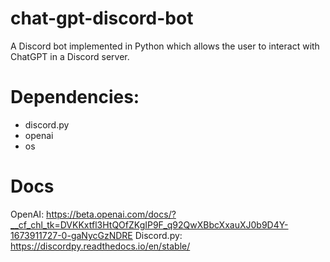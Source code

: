 # chat-gpt-discord-bot
A Discord bot implemented in Python which allows the user to interact with ChatGPT in a Discord server.

# Dependencies:
- discord.py
- openai
- os

# Docs
OpenAI: https://beta.openai.com/docs/?__cf_chl_tk=DVKKxtfl3HtQOfZKgIP9F_q92QwXBbcXxauXJ0b9D4Y-1673911727-0-gaNycGzNDRE
Discord.py: https://discordpy.readthedocs.io/en/stable/
 

